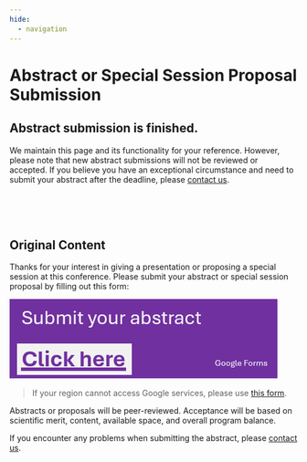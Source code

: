 ```yaml
---
hide:
  - navigation
---
```


# Abstract or Special Session Proposal Submission

## Abstract submission is **finished**.

We maintain this page and its functionality for your reference. However, please note that new abstract submissions will not be reviewed or accepted. If you believe you have an exceptional circumstance and need to submit your abstract after the deadline, please [contact us](../Contact/index.md).

<br>
<br>
<br>

<!-- This page has hyperlink in /program/index.md -->
<!-- 本页在 /program/index.md 中有超链接 -->

## Original Content

Thanks for your interest in giving a presentation or proposing a special session at this conference. Please submit your abstract or special session proposal by filling out this form:

[![1706708875202](image/Abstract/1706708875202.png)](https://docs.google.com/forms/d/e/1FAIpQLSd5nAciRy12rPfh12s2ek-hBBonUn5aYwAnRXRyARXKDzhkpw/viewform?usp=sf_link)

> If your region cannot access Google services, please use [this form](https://docs.qq.com/form/page/DSUl2amRkTkF3bFpP).

Abstracts or proposals will be peer-reviewed. Acceptance will be based on scientific merit, content, available space, and overall program balance.

If you encounter any problems when submitting the abstract, please [contact us](../Contact/index.md).

